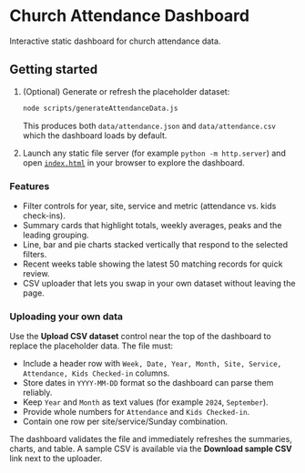 # Church Attendance Dashboard

Interactive static dashboard for church attendance data.

## Getting started

1. (Optional) Generate or refresh the placeholder dataset:

   ```bash
   node scripts/generateAttendanceData.js
   ```
   
   This produces both `data/attendance.json` and `data/attendance.csv` which the
   dashboard loads by default.

2. Launch any static file server (for example `python -m http.server`) and open
   [`index.html`](./index.html) in your browser to explore the dashboard.

### Features

- Filter controls for year, site, service and metric (attendance vs. kids
  check-ins).
- Summary cards that highlight totals, weekly averages, peaks and the leading
  grouping.
- Line, bar and pie charts stacked vertically that respond to the selected
  filters.
- Recent weeks table showing the latest 50 matching records for quick review.
- CSV uploader that lets you swap in your own dataset without leaving the page.

### Uploading your own data

Use the **Upload CSV dataset** control near the top of the dashboard to replace
the placeholder data. The file must:

- Include a header row with `Week, Date, Year, Month, Site, Service, Attendance,
  Kids Checked-in` columns.
- Store dates in `YYYY-MM-DD` format so the dashboard can parse them reliably.
- Keep `Year` and `Month` as text values (for example `2024`, `September`).
- Provide whole numbers for `Attendance` and `Kids Checked-in`.
- Contain one row per site/service/Sunday combination.

The dashboard validates the file and immediately refreshes the summaries,
charts, and table. A sample CSV is available via the **Download sample CSV**
link next to the uploader.
